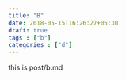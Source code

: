 ```yaml
---
title: "B"
date: 2018-05-15T16:26:27+05:30
draft: true
tags : ["b"]
categories : ["d"]
---
```

this is post/b.md

